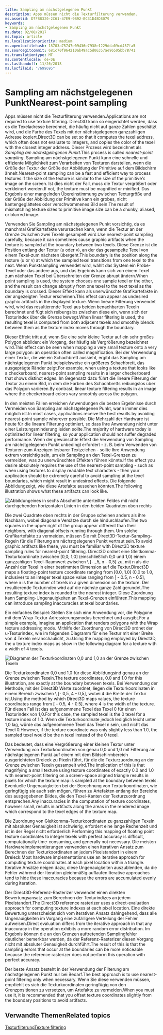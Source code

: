 ```yaml
---
title: Sampling am nächstgelegenen Punkt
description: Apps müssen nicht die Texturfilterung verwenden.
ms.assetid: D7F88320-2C61-47E9-9B92-EC31D48DB079
keywords:
- Sampling am nächstgelegenen Punkt
ms.date: 02/08/2017
ms.topic: article
ms.localizationpriority: medium
ms.openlocfilehash: 18703a75747e09436e7938e1229dda09cd457fa5
ms.sourcegitcommit: 681c70f964210ab49ac5d06357ae96505bb78741
ms.translationtype: MT
ms.contentlocale: de-DE
ms.lasthandoff: 11/26/2018
ms.locfileid: "7699695"
---
```

# <a name="span-iddirect3dconceptsnearest-pointsamplingspannearest-point-sampling"></a><span data-ttu-id="12bf4-104"><span id="direct3dconcepts.nearest-point_sampling"></span>Sampling am nächstgelegenen Punkt</span><span class="sxs-lookup"><span data-stu-id="12bf4-104"><span id="direct3dconcepts.nearest-point_sampling"></span>Nearest-point sampling</span></span>


<span data-ttu-id="12bf4-105">Apps müssen nicht die Texturfilterung verwenden.</span><span class="sxs-lookup"><span data-stu-id="12bf4-105">Applications are not required to use texture filtering.</span></span> <span data-ttu-id="12bf4-106">Direct3D kann so eingerichtet werden, dass es die Texeladresse berechnet, die häufig nicht auf ganze Zahlen geschätzt wird, und die Farbe des Texels mit der nächstgelegenen ganzzahligen Adresse kopiert.</span><span class="sxs-lookup"><span data-stu-id="12bf4-106">Direct3D can be set so that it computes the texel address, which often does not evaluate to integers, and copies the color of the texel with the closest integer address.</span></span> <span data-ttu-id="12bf4-107">Dieser Prozess wird bezeichnet als *Sampling am nächstgelegenen Punkt*.</span><span class="sxs-lookup"><span data-stu-id="12bf4-107">This process is called *nearest-point sampling*.</span></span> <span data-ttu-id="12bf4-108">Sampling am nächstgelegenen Punkt kann eine schnelle und effiziente Möglichkeit zum Verarbeiten von Texturen darstellen, wenn die Größe der Textur der Größe der Abbildung der Primitive auf dem Bildschirm ähnelt.</span><span class="sxs-lookup"><span data-stu-id="12bf4-108">Nearest-point sampling can be a fast and efficient way to process textures if the size of the texture is similar to the size of the primitive's image on the screen.</span></span> <span data-ttu-id="12bf4-109">Ist dies nicht der Fall, muss die Textur vergrößert oder verkleinert werden.</span><span class="sxs-lookup"><span data-stu-id="12bf4-109">If not, the texture must be magnified or minified.</span></span> <span data-ttu-id="12bf4-110">Das Ergebnis einer mangelnden Übereinstimmung zwischen Texturgröße und der Größe der Abbildung der Primitive kann ein grobes, nicht kantengeglättetes oder verschwommenes Bild sein.</span><span class="sxs-lookup"><span data-stu-id="12bf4-110">The result of mismatching texture sizes to primitive image size can be a chunky, aliased, or blurred image.</span></span>

<span data-ttu-id="12bf4-111">Verwenden Sie Sampling am nächstgelegenen Punkt vorsichtig, da es manchmal Grafikartefakte verursachen kann, wenn die Textur an der Grenze zwischen zwei Texeln gesampelt wird.</span><span class="sxs-lookup"><span data-stu-id="12bf4-111">Use nearest-point sampling carefully, because it can sometimes cause graphic artifacts when the texture is sampled at the boundary between two texels.</span></span> <span data-ttu-id="12bf4-112">Diese Grenze ist die Position entlang der Textur (u oder v), an der das gesampelte Texel von einem Texel-zum nächsten übergeht.</span><span class="sxs-lookup"><span data-stu-id="12bf4-112">This boundary is the position along the texture (u or v) at which the sampled texel transitions from one texel to the next.</span></span> <span data-ttu-id="12bf4-113">Wenn Punktsampling verwendet wird, wählt das System ein Probe-Texel oder das andere aus, und das Ergebnis kann sich von einem Texel zum nächsten Texel bei Überschreiten der Grenze abrupt ändern.</span><span class="sxs-lookup"><span data-stu-id="12bf4-113">When point sampling is used, the system chooses one sample texel or the other, and the result can change abruptly from one texel to the next texel as the boundary is crossed.</span></span> <span data-ttu-id="12bf4-114">Dieser Effekt kann als unerwünschte Grafikartefakte in der angezeigten Textur erscheinen.</span><span class="sxs-lookup"><span data-stu-id="12bf4-114">This effect can appear as undesired graphic artifacts in the displayed texture.</span></span> <span data-ttu-id="12bf4-115">Wenn lineare Filterung verwendet wird, wird das resultierende Texel aus beiden benachbarten Texeln berechnet und fügt sich reibungslos zwischen diese ein, wenn sich der Texturindex über die Grenze bewegt.</span><span class="sxs-lookup"><span data-stu-id="12bf4-115">When linear filtering is used, the resulting texel is computed from both adjacent texels and smoothly blends between them as the texture index moves through the boundary.</span></span>

<span data-ttu-id="12bf4-116">Dieser Effekt tritt auf, wenn Sie eine sehr kleine Textur auf ein sehr großes Polygon abbilden: ein Vorgang, der häufig als Vergrößerung bezeichnet wird.</span><span class="sxs-lookup"><span data-stu-id="12bf4-116">This effect can be seen when mapping a very small texture onto a very large polygon: an operation often called magnification.</span></span> <span data-ttu-id="12bf4-117">Bei der Verwendung einer Textur, die wie ein Schachbrett aussieht, ergibt das Sampling am nächstgelegenen Punkt beispielsweise ein größeres Schachbrett, das ausgeprägte Ränder zeigt.</span><span class="sxs-lookup"><span data-stu-id="12bf4-117">For example, when using a texture that looks like a checkerboard, nearest-point sampling results in a larger checkerboard that shows distinct edges.</span></span> <span data-ttu-id="12bf4-118">Im Gegensatz dazu führt die lineare Filterung der Textur zu einem Bild, in dem die Farben des Schachbretts reibungslos über das Polygon variieren.</span><span class="sxs-lookup"><span data-stu-id="12bf4-118">By contrast, linear texture filtering results in an image where the checkerboard colors vary smoothly across the polygon.</span></span>

<span data-ttu-id="12bf4-119">In den meisten Fällen erreichen Anwendungen die besten Ergebnisse durch Vermeiden von Sampling am nächstgelegenen Punkt, wann immer dies möglich ist.</span><span class="sxs-lookup"><span data-stu-id="12bf4-119">In most cases, applications receive the best results by avoiding nearest-point sample wherever possible.</span></span> <span data-ttu-id="12bf4-120">Die Mehrzahl der Hardware ist heute für die lineare Filterung optimiert, so dass Ihre Anwendung nicht unter einer Leistungsminderung leiden sollte.</span><span class="sxs-lookup"><span data-stu-id="12bf4-120">The majority of hardware today is optimized for linear filtering, so your application should not suffer degraded performance.</span></span> <span data-ttu-id="12bf4-121">Wenn der gewünschte Effekt die Verwendung von Sampling am nächstgelegenen Punkt unbedingt erfordert - z. B. beim Verwenden von Texturen zum Anzeigen lesbarer Textzeichen - sollte Ihre Anwendung extrem vorsichtig sein, um ein Sampling an den Texel-Grenzen zu vermeiden, was zu unerwünschten Effekten führen könnte.</span><span class="sxs-lookup"><span data-stu-id="12bf4-121">If the effect you desire absolutely requires the use of the nearest-point sampling - such as when using textures to display readable text characters - then your application should be extremely careful to avoid sampling at the texel boundaries, which might result in undesired effects.</span></span> <span data-ttu-id="12bf4-122">Die folgende Abbildungzeigt, wie diese Artefakte aussehen könnten.</span><span class="sxs-lookup"><span data-stu-id="12bf4-122">The following illustration shows what these artifacts can look like.</span></span>

![Abbildungeines in sechs Abschnitte unterteilten Feldes mit nicht durchgehenden horizontalen Linien in den beiden Quadraten oben rechts](images/ptrtfct.png)

<span data-ttu-id="12bf4-124">Die zwei Quadrate oben rechts in der Gruppe scheinen anders als ihre Nachbarn, wobei diagonale Versätze durch sie hindurchlaufen.</span><span class="sxs-lookup"><span data-stu-id="12bf4-124">The two squares in the upper right of the group appear different than their neighbors, with diagonal offsets running through them.</span></span> <span data-ttu-id="12bf4-125">Um solche Grafikartefakte zu vermeiden, müssen Sie mit Direct3D-Textur-Sampling-Regeln für die Filterung am nächstgelegenen Punkt vertraut sein.</span><span class="sxs-lookup"><span data-stu-id="12bf4-125">To avoid graphic artifacts like these, you must be familiar with Direct3D texture sampling rules for nearest-point filtering.</span></span> <span data-ttu-id="12bf4-126">Direct3D ordnet eine Gleitkomma-Texturkoordinate zwischen \[0,0, 1,0\] (einschließlich 0,0 und 1,0) einem ganzzahligen Texel-Raumwert zwischen \ [- ,.5, n - 0,5\] zu, mit n als die Anzahl der Texel in einer bestimmten Dimension auf die Textur.</span><span class="sxs-lookup"><span data-stu-id="12bf4-126">Direct3D maps a floating-point texture coordinate ranging from \[0.0, 1.0\] (0.0 to 1.0, inclusive) to an integer texel space value ranging from \[ - 0.5, n - 0.5\], where n is the number of texels in a given dimension on the texture.</span></span> <span data-ttu-id="12bf4-127">Der resultierende Texturindex wird auf die nächste ganze Zahl gerundet.</span><span class="sxs-lookup"><span data-stu-id="12bf4-127">The resulting texture index is rounded to the nearest integer.</span></span> <span data-ttu-id="12bf4-128">Diese Zuordnung kann Sampling-Ungenauigkeiten an Texel-Grenzen einführen.</span><span class="sxs-lookup"><span data-stu-id="12bf4-128">This mapping can introduce sampling inaccuracies at texel boundaries.</span></span>

<span data-ttu-id="12bf4-129">Ein einfaches Beispiel: Stellen Sie sich eine Anwendung vor, die Polygone mit dem Wrap-Textur-Adressierungsmodus berechnet und ausgibt.</span><span class="sxs-lookup"><span data-stu-id="12bf4-129">For a simple example, imagine an application that renders polygons with the Wrap texture addressing mode.</span></span> <span data-ttu-id="12bf4-130">Mithilfe der Zuordnung von Direct3D ordnet der u-Texturindex, wie im folgenden Diagramm für eine Textur mit einer Breite von 4 Texeln veranschaulicht, zu.</span><span class="sxs-lookup"><span data-stu-id="12bf4-130">Using the mapping employed by Direct3D, the u texture index maps as show in the following diagram for a texture with a width of 4 texels.</span></span>

![Diagramm der Texturkoordinaten 0,0 und 1,0 an der Grenze zwischen Texeln](images/ptsmpprb.png)

<span data-ttu-id="12bf4-132">Die Texturkoordinaten 0,0 und 1,0 für diese Abbildungsind genau an der Grenze zwischen Texeln.</span><span class="sxs-lookup"><span data-stu-id="12bf4-132">The texture coordinates, 0.0 and 1.0 for this illustration, are exactly at the boundary between texels.</span></span> <span data-ttu-id="12bf4-133">Bei Verwendung der Methode, mit der Direct3D Werte zuordnet, liegen die Texturkoordinaten in einem Bereich zwischen \ [- 0,5, 4 - 0,5\], wobei 4 die Breite der Textur ist.</span><span class="sxs-lookup"><span data-stu-id="12bf4-133">Using the method by which Direct3D maps values, the texture coordinates range from \[ - 0.5, 4 - 0.5\], where 4 is the width of the texture.</span></span> <span data-ttu-id="12bf4-134">Für diesen Fall ist das aufgenommene Texel das Texel 0 für einen Texturindex von 1,0.</span><span class="sxs-lookup"><span data-stu-id="12bf4-134">For this case, the sampled texel is the 0 texel for a texture index of 1.0.</span></span> <span data-ttu-id="12bf4-135">Wenn die Texturkoordinate jedoch lediglich leicht unter 1,0 lag, würde das aufgenommene Texel das Texel n sein, und nicht das Texel 0.</span><span class="sxs-lookup"><span data-stu-id="12bf4-135">However, if the texture coordinate was only slightly less than 1.0, the sampled texel would be the n texel instead of the 0 texel.</span></span>

<span data-ttu-id="12bf4-136">Das bedeutet, dass eine Vergrößerung einer kleinen Textur unter Verwendung von Texturkoordinaten von genau 0,0 und 1,0 mit Filterung am nächstgelegenen Punkt auf einem mit dem Bildschirmbereich ausgerichteten Dreieck zu Pixeln führt, für die die Texturzuordnung an der Grenze zwischen Texeln gesampelt wird.</span><span class="sxs-lookup"><span data-stu-id="12bf4-136">The implication of this is that magnifying a small texture using texture coordinates of exactly 0.0 and 1.0 with nearest-point filtering on a screen-space aligned triangle results in pixels for which the texture map is sampled at the boundary between texels.</span></span> <span data-ttu-id="12bf4-137">Eventuelle Ungenauigkeiten bei der Berechnung von Texturkoordinaten, wie geringfügig sie auch sein mögen, führen zu Artefakten entlang der Bereiche des ausgegebenen Bildes, die den Texel-Kanten der Texturzuordnung entsprechen.</span><span class="sxs-lookup"><span data-stu-id="12bf4-137">Any inaccuracies in the computation of texture coordinates, however small, results in artifacts along the areas in the rendered image which correspond to the texel edges of the texture map.</span></span>

<span data-ttu-id="12bf4-138">Die Zuordnung von Gleitkomma-Texturkoordinaten zu ganzzahligen Texeln mit absoluter Genauigkeit ist schwierig, erfordert eine lange Rechenzeit und ist in der Regel nicht erforderlich.</span><span class="sxs-lookup"><span data-stu-id="12bf4-138">Performing this mapping of floating point texture coordinates to integer texels with perfect accuracy is difficult, computationally time-consuming, and generally not necessary.</span></span> <span data-ttu-id="12bf4-139">Die meisten Hardwareimplementierungen verwenden einen iterativen Ansatz zum Berechnen der Texturkoordinaten an jedem Pixelstandort in einem Dreieck.</span><span class="sxs-lookup"><span data-stu-id="12bf4-139">Most hardware implementations use an iterative approach for computing texture coordinates at each pixel location within a triangle.</span></span> <span data-ttu-id="12bf4-140">Iterative Ansätze neigen dazu, diese Ungenauigkeiten auszublenden, da die Fehler während der Iteration gleichmäßig auflaufen.</span><span class="sxs-lookup"><span data-stu-id="12bf4-140">Iterative approaches tend to hide these inaccuracies because the errors are accumulated evenly during iteration.</span></span>

<span data-ttu-id="12bf4-141">Der Direct3D-Referenz-Rasterizer verwendet einen direkten Bewertungsansatz zum Berechnen der Texturindizes an jedem Pixelstandort.</span><span class="sxs-lookup"><span data-stu-id="12bf4-141">The Direct3D reference rasterizer uses a direct-evaluation approach for computing texture indexes at each pixel location.</span></span> <span data-ttu-id="12bf4-142">Eine direkte Bewertung unterscheidet sich vom iterativen Ansatz dahingehend, dass alle Ungenauigkeiten im Vorgang eine zufälligere Verteilung der Fehler aufweisen.</span><span class="sxs-lookup"><span data-stu-id="12bf4-142">Direct evaluation differs from the iterative approach in that any inaccuracy in the operation exhibits a more random error distribution.</span></span> <span data-ttu-id="12bf4-143">Im Ergebnis können die an den Grenzen auftretenden Samplingfehler deutlicher bemerkbar werden, da der Referenz-Rasterizer diesen Vorgang nicht mit absoluter Genauigkeit durchführt.</span><span class="sxs-lookup"><span data-stu-id="12bf4-143">The result of this is that the sampling errors that occur at the boundaries can be more noticeable because the reference rasterizer does not perform this operation with perfect accuracy.</span></span>

<span data-ttu-id="12bf4-144">Der beste Ansatz besteht in der Verwendung der Filterung am nächstgelegenen Punkt nur bei Bedarf.</span><span class="sxs-lookup"><span data-stu-id="12bf4-144">The best approach is to use nearest-point filtering only when necessary.</span></span> <span data-ttu-id="12bf4-145">Wenn Sie diese verwenden müssen, empfiehlt es sich die Texturkoordinaten geringfügig von den Grenzpositionen zu versetzen, um Artefakte zu vermeiden.</span><span class="sxs-lookup"><span data-stu-id="12bf4-145">When you must use it, it is recommended that you offset texture coordinates slightly from the boundary positions to avoid artifacts.</span></span>

## <a name="span-idrelated-topicsspanrelated-topics"></a><span data-ttu-id="12bf4-146"><span id="related-topics"></span>Verwandte Themen</span><span class="sxs-lookup"><span data-stu-id="12bf4-146"><span id="related-topics"></span>Related topics</span></span>


[<span data-ttu-id="12bf4-147">Texturfilterung</span><span class="sxs-lookup"><span data-stu-id="12bf4-147">Texture filtering</span></span>](texture-filtering.md)

 

 




